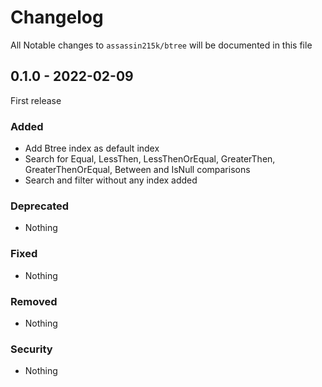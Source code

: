 # Changelog

All Notable changes to `assassin215k/btree` will be documented in this file

## 0.1.0 - 2022-02-09
First release

### Added
- Add Btree index as default index
- Search for Equal, LessThen, LessThenOrEqual, GreaterThen, GreaterThenOrEqual, Between and IsNull comparisons
- Search and filter without any index added

### Deprecated
- Nothing

### Fixed
- Nothing

### Removed
- Nothing

### Security
- Nothing
